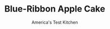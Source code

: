 ---
layout: ../../layouts/MarkdownPostLayout.astro
title: Blue-Ribbon Apple Cake
author: America's Test Kitchen
pubDate: 2023-03-15
description: "We set out to create a rich cake loaded with apples, without resorting to a dessert equivalent of zucchini bread."
image_url: https://res.cloudinary.com/hksqkdlah/image/upload/ar_1:1,c_fill,dpr_2.0,f_auto,fl_lossy.progressive.strip_profile,g_faces:auto,q_auto:low,w_344/4101_sfs-applecake-cc-316522
tags: ["Desserts or Baked Goods","Fruit","Fruit Desserts","Cakes","Cook's Country TV"]
calories: 3423
protein: 3
carbohydrates: 53
fats: 21
fiber: 3
ingredients: ["4 tablespoons, unsalted butter, plus extra for greasing cake pan","1/2 cup packed (3½ ounces), light brown sugar","1/8 teaspoon, table salt","4 , Granny Smith apples, peeled, cored, and cut into 1/2-inch slices (about 5 cups)","1/2 teaspoon, vanilla extract","1 1/4 cups (6¼ ounces), all-purpose flour","3/4 cup (5¼ ounces), granulated sugar","1/2 teaspoon, baking powder","1/4 teaspoon, baking soda","1/2 cup, sour cream, divided","1/4 teaspoon, table salt","8 tablespoons, unsalted butter, cut into chunks and softened","1 , large egg plus 1 yolk"]
serves: 8
time: ""
instructions: ["Adjust oven rack to middle position and heat oven to 350 degrees. Lightly butter 9-inch round cake pan.","FOR THE APPLES: Melt butter in large heavy-bottomed skillet over medium-high heat. Once butter has stopped foaming, add sugar and stir to combine. Continue to cook until sugar turns dark brown (it should look like dark brown sugar), about 2 minutes, swirling pan occasionally. Add salt and apples and fold with spatula to combine. Cook, stirring often, until apples have softened slightly and juices are thickened and syrupy, 5 to 7 minutes. Remove pan from heat and spoon apples into prepared cake pan.","FOR THE CAKE: In small bowl, whisk 1/4 cup sour cream, egg and yolk, and vanilla until well combined.","Place flour, sugar, baking powder, baking soda, and salt in large bowl. Using hand-held mixer, blend on low speed for 15 seconds. Add butter and remaining 1/4 cup sour cream and mix on low speed until dry ingredients are moistened, 1 to 2 minutes. Increase speed to medium and mix for 2 minutes. Add sour cream/egg mixture and beat on medium-high, scraping down sides of bowl, until batter is homogeneous and fluffy, about 1 minute.","Spoon batter over apples and gently spread out to thin layer that covers apples. Bake until cake is dark golden brown, feels set, and cake tester comes out clean when inserted in center, 35 to 40 minutes. Transfer pan to wire rack and let cool for 5 minutes.","Place serving plate over top of pan and invert. Let cake sit inverted for about 1 minute without tapping or shaking pan. Cake will slowly detach itself. Once cake is on platter, gently remove pan. Serve warm (not hot) or at room temperature."]
nutrition: ["175 mg Potassium, K","97 mg Phosphorus, P","61 mg Calcium, Ca","1 mg Iron, Fe","12 mg Magnesium, Mg","193 mg Sodium, Na","21 g Total lipid (fat)","1 mg Niacin","5 g Fatty acids, total monounsaturated","76 mg Cholesterol","12 g Fatty acids, total saturated","3 g Fiber, total dietary","34 µg Folic acid","13 µg Folate, food","36 g Sugars, total","4 µg Vitamin K (phylloquinone)","96 g Water","56 g Carbohydrate, by difference","69 µg Folate, DFE","3 g Protein","185 µg Vitamin A, RAE","53 g Carbohydrates (net)","427 kcal Energy","27 g Sugars, added","3423 calories"]
notes: "Granny Smiths are the best choice because they hold their shape nicely and are tart. Other apples that hold their shape when cooked, such as Cortlands, can also be used in this recipe. Serve with whipped cream or vanilla ice cream."
---